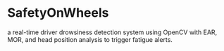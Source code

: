 # SafetyOnWheels
a real-time driver drowsiness detection system using OpenCV with EAR, MOR, and head position analysis to trigger fatigue alerts.
